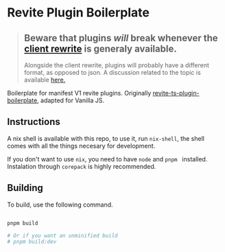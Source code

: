 # Revite Plugin Boilerplate

> ## Beware that plugins *will* break whenever the [client rewrite](https://github.com/revoltchat/frontend) is generaly available.
> Alongside the client rewrite, plugins will probably have a different format, as opposed to json. A discussion related to the
> topic is available [here.](https://github.com/revoltchat/frontend/issues/252)

Boilerplate for manifest V1 revite plugins. Originally [revite-ts-plugin-boilerplate](https://github.com/sussycatgirl/revite-ts-plugin-boilerplate),
adapted for Vanilla JS.

## Instructions

A nix shell is available with this repo, to use it, run `nix-shell`, the shell comes with all the things necesary for development.

If you don't want to use `nix`, you need to have `node` and `pnpm ` installed. Instalation through `corepack` is highly recommended.

## Building

To build, use the following command.


```bash

pnpm build

# Or if you want an unminified build
# pnpm build:dev
  
```
